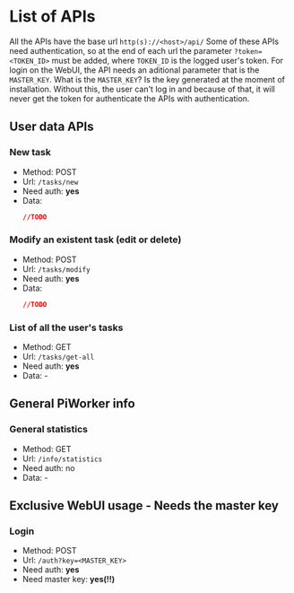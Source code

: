 # List of APIs
All the APIs have the base url `http(s)://<host>/api/`
Some of these APIs need authentication, so at the end of each url the parameter `?token=<TOKEN_ID>` must be added, where `TOKEN_ID` is the logged user's token.
For login on the WebUI, the API needs an aditional parameter that is the `MASTER_KEY`. What is the `MASTER_KEY`? Is the key generated at the moment of installation. Without this, the user can't log in and because of that, it will never get the token for authenticate the APIs with authentication.

## User data APIs
### New task 
* Method: POST
* Url: `/tasks/new`
* Need auth: **yes**
* Data: 
  ```json
  //TODO 
  ```

### Modify an existent task (edit or delete)
* Method: POST
* Url: `/tasks/modify`
* Need auth: **yes**
* Data: 
  ```json
  //TODO 
  ```

### List of all the user's tasks 
* Method: GET
* Url: `/tasks/get-all`
* Need auth: **yes**
* Data: - 

## General PiWorker info
### General statistics
* Method: GET
* Url: `/info/statistics`
* Need auth: no
* Data: -

## Exclusive WebUI usage - **Needs the master key**
### Login
* Method: POST
* Url: `/auth?key=<MASTER_KEY>`
* Need auth: **yes**
* Need master key: **yes(!!)**



